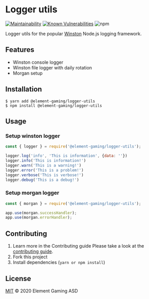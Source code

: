 # Logger utils
[![Maintainability](https://api.codeclimate.com/v1/badges/7e2767311baae450a014/maintainability)](https://codeclimate.com/github/element-gaming/logger-utils/maintainability)
[![Known Vulnerabilities](https://snyk.io/test/github/element-gaming/logger-utils/badge.svg?targetFile=package.json)](https://snyk.io/test/github/element-gaming/logger-utils?targetFile=package.json)
![npm](https://img.shields.io/npm/v/@element-gaming/logger-utils)

Logger utils for the popular [Winston](https://github.com/winstonjs/winston) Node.js logging framework.

## Features
 - Winston console logger
 - Winston file logger with daily rotation
 - Morgan setup

## Installation
```shell
$ yarn add @element-gaming/logger-utils
$ npm install @element-gaming/logger-utils
```

## Usage
### Setup winston logger
```javascript
const { logger } = require('@element-gaming/logger-utils');

logger.log('info', 'This is information', {data: ''})
logger.info('This is information!')
logger.warn('This is a warning!')
logger.error('This is a problem!')
logger.verbose('This is verbose!')
logger.debug('This is a debug!')
```

### Setup morgan logger
```javascript
const { morgan } = require('@element-gaming/logger-utils');

app.use(morgan.successHandler);
app.use(morgan.errorHandler);
```

## Contributing
01. Learn more in the Contributing guide
Please take a look at the [contributing guide](.github/contributing.md).
02. Fork this project
03. Install dependencies (`yarn or npm install`)

## License

[MIT](LICENSE) © 2020 Element Gaming ASD
